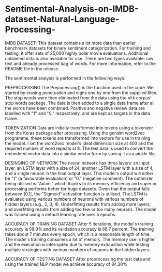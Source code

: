 # Sentimental-Analysis-on-IMDB-dataset-Natural-Language-Processing-


IMDB DATASET: 
This dataset contains a lot more data than earlier benchmark datasets for binary sentiment categorization. For training and testing, it offer sets of 25,000 highly polar movie evaluations. Additional unlabeled data is also available for use. There are two types available: raw text and already processed bag of words. For more information, refer to the README file in the release.

The sentimental analysis is performed in the following ways: 

PREPROCESSING
The Prepocessing() is the function used in the code.
We started by erasing punctuation and digits one by one from the supplied files. 
The stop words were then eliminated from the data using the nltk corpus' stop words package. 
The data is then added to a single data frame after all the words have been combined. 
Positive and negative review data are labelled with "1" and "0," respectively, and are kept as targets in the data frame.

TOKENIZATION
Data are initially transformed into tokens using a tokenizer from the Keras package after processing. 
Using the gensim word2vec programme, these tokens are transformed into vectors for use in training the model. I set the word2vec model's ideal dimension size at 400 and the required number of word repeats at 8. 
The test data is used to convert the embedded vector data into a similar vector form by saving it as a pickle file.


DESINGING OF NETWORK 
The neural network has three layers: an input layer, an LSTM layer with a size of 24, another LSTM layer with a size of 4, and a single neuron in the final output layer.
This model's output will either be "1" (a favourable evaluation) or "0." (negative comment). 
The optimizer being utilised is "Adam," which thanks to its memory efficiency and superior processing performs better for huge datasets. 
Given that the output falls between [0,1], the "Sigmoid" activation function is utilised. 
The LSTM is evaluated using various numbers of neurons with various numbers of hidden layers (e.g., 2, 3, 4). Underfitting results from adding more layers, and overfitting results from adding too few or too many neurons. The model was trained using a default learning rate over 5 epochs.


ACCURACY OF TRAINING DATASET
After 5 iterations, the model's training accuracy is 98.9% and its validation accuracy is 86.7 percent. 
The training takes about 7 minutes every epoch, which is a reasonable length of time. 
The model's training consumes a lot of memory. The memory use is higher and the execution is interrupted due to memory exhaustion while testing multiple strategies with various numbers of neurons in the hidden layers.

 
ACCURACY OF TESTING DATASET
After preprocessing the test data and using the trained NLP model we achieve accuracy of 84.30%
 
